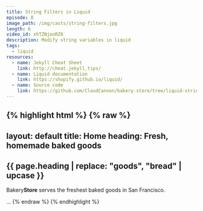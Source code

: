 ```yaml
---
title: String Filters in Liquid
episode: 8
image_path: /img/casts/string-filters.jpg
length: 6
video_id: xhTZNjooRZ0
description: Modify string variables in liquid
tags:
  - liquid
resources:
  - name: Jekyll Cheat Sheet
    link: http://cheat.jekyll.tips/
  - name: Liquid documentation
    link: https://shopify.github.io/liquid/
  - name: Source code
    link: https://github.com/CloudCannon/bakery-store/tree/liquid-string-filters
---
```


{% highlight html %}
{% raw %}
---
layout: default
title: Home
heading: Fresh, homemade baked goods
---
<section class="hero">
	<div class="small-container">
		<h2>{{ page.heading | replace: "goods", "bread" | upcase }}</h2>
		<p class="sub-text">Bakery<strong>Store</strong> serves the freshest baked goods in San Francisco.</p>
	</div>
</section>
...
{% endraw %}
{% endhighlight %}
